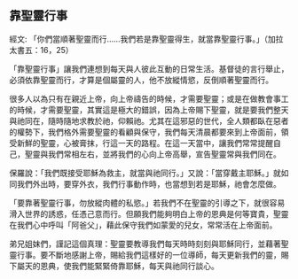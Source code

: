 ## 靠聖靈行事 ##

經文: 「你們當順著聖靈而行……我們若是靠聖靈得生，就當靠聖靈行事。」（加拉太書五：16，25）



「靠聖靈行事」讓我們連想到每天與人彼此互動的日常生活。基督徒的言行舉止，必須依靠聖靈而行，才算是個屬靈的人，他不放縱情慾，反倒順著聖靈而行。

很多人以為只有在親近上帝，向上帝禱告的時候，才需要聖靈；或是在做教會事工的時候，才需要聖靈，其實這是極大的錯誤，因為上帝賜下聖靈，就是要我們整天與祂同在，隨時隨地求教於祂，仰賴祂。尤其在這邪惡的世代，全人類都臥在惡者的權勢下，我們格外需要聖靈的看顧與保守，我們每天清晨都要來到上帝面前，領受新鮮的聖靈，心被膏抹，行這一天的路程。在這一天當中，讓我們常常提醒自己，聖靈與我們常相左右，並將我們的心向上帝高舉，宣告聖靈常與我們同在。

保羅說：「我們既接受耶穌為救主，就當與祂同行。」又說：「當穿戴主耶穌。」就如同我們外出時，要穿外衣，我們行事動作時，也當想到若是耶穌，祂會怎麼做。

「要靠著聖靈行事，勿放縱肉體的私慾。」若我們不在聖靈的引導之下，就很容易滑入世界的誘惑，任憑己意而行。但願我們能夠明白上帝的恩典是何等寶貴，聖靈在我們心中呼叫「阿爸父」，藉此保守我們如蒙愛的兒女，常常活在上帝面前。

弟兄姐妺們，謹記這個真理：聖靈要教導我們每天時時刻刻與耶穌同行，並藉著聖靈行事。要不斷地感謝上帝，賜給我們這樣好的一位導師，每天更新我們的靈，賜下屬天的恩典，使我們能緊緊倚靠耶穌，每天與祂同行談心。